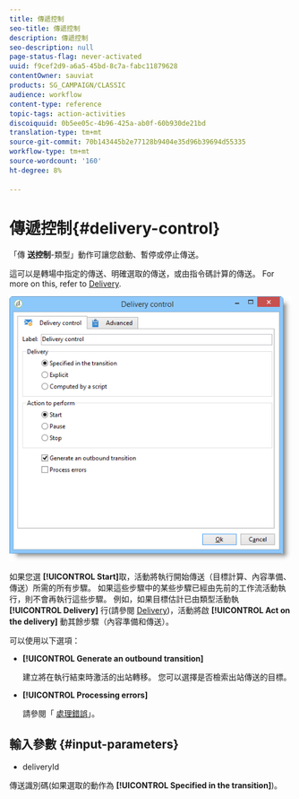 ```yaml
---
title: 傳遞控制
seo-title: 傳遞控制
description: 傳遞控制
seo-description: null
page-status-flag: never-activated
uuid: f9cef2d9-a6a5-45bd-8c7a-fabc11879628
contentOwner: sauviat
products: SG_CAMPAIGN/CLASSIC
audience: workflow
content-type: reference
topic-tags: action-activities
discoiquuid: 0b5ee05c-4b96-425a-ab0f-60b930de21bd
translation-type: tm+mt
source-git-commit: 70b143445b2e77128b9404e35d96b39694d55335
workflow-type: tm+mt
source-wordcount: '160'
ht-degree: 8%

---
```



# 傳遞控制{#delivery-control}

「傳 **送控制**-類型」動作可讓您啟動、暫停或停止傳送。

這可以是轉場中指定的傳送、明確選取的傳送，或由指令碼計算的傳送。 For more on this, refer to [Delivery](../../workflow/using/delivery.md).

![](assets/edit_diffusion_act.png)

如果您選 **[!UICONTROL Start]**&#x200B;取，活動將執行開始傳送（目標計算、內容準備、傳送）所需的所有步驟。 如果這些步驟中的某些步驟已經由先前的工作流活動執行，則不會再執行這些步驟。 例如，如果目標估計已由類型活動執 **[!UICONTROL Delivery]** 行(請參閱 [Delivery](../../workflow/using/delivery.md))，活動將啟 **[!UICONTROL Act on the delivery]** 動其餘步驟（內容準備和傳送）。

可以使用以下選項：

* **[!UICONTROL Generate an outbound transition]**

   建立將在執行結束時激活的出站轉移。 您可以選擇是否檢索出站傳送的目標。

* **[!UICONTROL Processing errors]**

   請參閱「 [處理錯誤](../../workflow/using/monitoring-workflow-execution.md#processing-errors)」。

## 輸入參數 {#input-parameters}

* deliveryId

傳送識別碼(如果選取的動作為 **[!UICONTROL Specified in the transition]**)。
